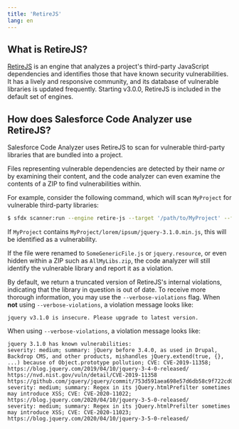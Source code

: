 ```yaml
---
title: 'RetireJS'
lang: en
---
```

## What is RetireJS?
[RetireJS](https://retirejs.github.io/retire.js/) is an engine that analyzes a project's third-party JavaScript
dependencies and identifies those that have known security vulnerabilities. It has a lively and responsive community,
and its database of vulnerable libraries is updated frequently. Starting v3.0.0, RetireJS is included in the default set of engines.

## How does Salesforce Code Analyzer use RetireJS?
Salesforce Code Analyzer uses RetireJS to scan for vulnerable third-party libraries that are bundled into a project.

Files representing vulnerable dependencies are detected by their name *or* by examining their content, and the code analyzer
can even examine the contents of a ZIP to find vulnerabilities within.

For example, consider the following command, which will scan `MyProject` for vulnerable third-party libraries:
```bash
$ sfdx scanner:run --engine retire-js --target '/path/to/MyProject' --format csv
```
If `MyProject` contains `MyProject/lorem/ipsum/jquery-3.1.0.min.js`, this will be identified as a vulnerability.

If the file were renamed to `SomeGenericFile.js` or `jquery.resource`, or even hidden within a ZIP such as `AllMyLibs.zip`,
the code analyzer will still identify the vulnerable library and report it as a violation.

By default, we return a truncated version of RetireJS's internal violations, indicating that the library in question is out of date. To receive more thorough information, you may use the `--verbose-violations` flag. When **not** using `--verbose-violations`, a violation message looks like: 
```
jquery v3.1.0 is insecure. Please upgrade to latest version.
```
When using `--verbose-violations`, a violation message looks like:
```
jquery 3.1.0 has known vulnerabilities:
severity: medium; summary: jQuery before 3.4.0, as used in Drupal, Backdrop CMS, and other products, mishandles jQuery.extend(true, {}, ...) because of Object.prototype pollution; CVE: CVE-2019-11358; https://blog.jquery.com/2019/04/10/jquery-3-4-0-released/ https://nvd.nist.gov/vuln/detail/CVE-2019-11358 https://github.com/jquery/jquery/commit/753d591aea698e57d6db58c9f722cd0808619b1b
severity: medium; summary: Regex in its jQuery.htmlPrefilter sometimes may introduce XSS; CVE: CVE-2020-11022; https://blog.jquery.com/2020/04/10/jquery-3-5-0-released/
severity: medium; summary: Regex in its jQuery.htmlPrefilter sometimes may introduce XSS; CVE: CVE-2020-11023; https://blog.jquery.com/2020/04/10/jquery-3-5-0-released/
```